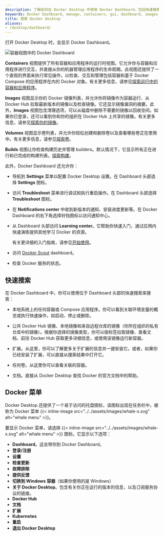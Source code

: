 ```yaml
---
description: 了解如何在 Docker Desktop 中使用 Docker Dashboard，包括快速搜索、Docker 菜单等功能
keywords: Docker Dashboard, manage, containers, gui, dashboard, images, user manual, whale menu
title: 探索 Docker Desktop
aliases:
- /desktop/dashboard/
---
```


打开 Docker Desktop 时，会显示 Docker Dashboard。

![容器视图中的 Docker Dashboard](../images/dashboard.webp)

**Containers** 视图提供了所有容器和应用程序的运行时视图。它允许你与容器和应用程序进行交互，并直接从你的机器管理应用程序的生命周期。此视图还提供了一个直观的界面来执行常见操作，以检查、交互和管理包括容器和基于 Docker Compose 的应用程序在内的 Docker 对象。有关更多信息，请参见[探索运行中的容器和应用程序](container.md)。

**Images** 视图显示你的 Docker 镜像列表，并允许你将镜像作为容器运行、从 Docker Hub 拉取最新版本的镜像以及检查镜像。它还显示镜像漏洞的摘要。此外，**Images** 视图包含清理选项，可以从磁盘中删除不需要的镜像以回收空间。如果你已登录，还可以看到你和你的组织在 Docker Hub 上共享的镜像。有关更多信息，请参见[探索你的镜像](images.md)。

**Volumes** 视图显示卷列表，并允许你轻松创建和删除卷以及查看哪些卷正在使用中。有关更多信息，请参见[探索卷](volumes.md)。

**Builds** 视图让你检查构建历史并管理 builders。默认情况下，它显示所有正在进行和已完成的构建列表。[探索构建](builds.md)。

此外，Docker Dashboard 还允许你：

- 导航到 **Settings** 菜单以配置 Docker Desktop 设置。在 Dashboard 头部选择 **Settings** 图标。
- 访问 **Troubleshoot** 菜单进行调试和执行重启操作。在 Dashboard 头部选择 **Troubleshoot** 图标。
- 在 **Notifications center** 中收到新版本的通知、安装进度更新等。在 Docker Dashboard 的右下角选择铃铛图标以访问通知中心。
- 从 Dashboard 头部访问 **Learning center**。它帮助你快速入门，通过应用内快速演练提供其他学习 Docker 的资源。

  有关更详细的入门指南，请参见[开始使用](../../guides/getting-started/_index.md)。
- 访问 [Docker Scout](../../scout/_index.md) dashboard。
- 检查 Docker 服务的状态。

## 快速搜索

在 Docker Dashboard 中，你可以使用位于 Dashboard 头部的快速搜索来搜索：

- 本地系统上的任何容器或 Compose 应用程序。你可以看到关联环境变量的概览或执行快速操作，如启动、停止或删除。

- 公共 Docker Hub 镜像、本地镜像和来自远程仓库的镜像（你所在组织的私有仓库中的镜像）。根据你选择的镜像类型，你可以按标签拉取镜像、查看文档、前往 Docker Hub 获取更多详细信息，或使用该镜像运行新容器。

- 扩展。从这里，你可以了解更多关于扩展的信息并一键安装它。或者，如果你已经安装了扩展，可以直接从搜索结果中打开它。

- 任何卷。从这里你可以查看关联的容器。

- 文档。直接从 Docker Desktop 查找 Docker 的官方文档中的帮助。

## Docker 菜单

Docker Desktop 还提供了一个易于访问的托盘图标，该图标出现在任务栏中，被称为 Docker 菜单 {{< inline-image src="../../assets/images/whale-x.svg" alt="whale menu" >}}。

要显示 Docker 菜单，请选择 {{< inline-image src="../../assets/images/whale-x.svg" alt="whale menu" >}} 图标。它显示以下选项：

- **Dashboard**。这会带你到 Docker Dashboard。
- **登录/注册**
- **设置**
- **检查更新**
- **故障排除**
- **提供反馈**
- **切换到 Windows 容器**（如果你使用的是 Windows）
- **关于 Docker Desktop**。包含有关你正在运行的版本的信息，以及订阅服务协议的链接。
- **Docker Hub**
- **文档**
- **扩展**
- **Kubernetes**
- **重启**
- **退出 Docker Desktop**
